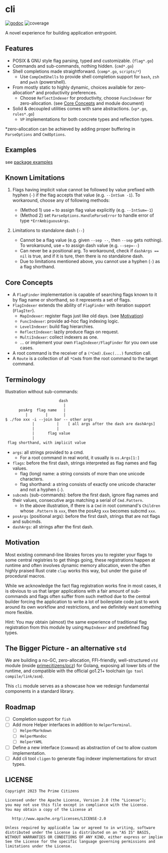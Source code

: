 # cli

[![godoc](https://raw.githubusercontent.com/primecitizens/cicd/cicd/cli/godoc.svg)](https://pkg.go.dev/github.com/primecitizens/cli)
![coverage](https://raw.githubusercontent.com/primecitizens/cicd/cicd/cli/coverage.svg)

A novel experience for building application entrypoint.

## Features

- POSIX & GNU style flag parsing, typed and customizable. (`flag*.go`)
- Commands and sub-commands, nothing hidden. (`cmd*.go`)
- Shell completions made straightforward. (`comp*.go`, `scripts/*`)
  - Use `CompCmdShells` to provide shell completion support for `bash`, `zsh` and `pwsh` (powershell).
- From mostly static to highly dynamic, choices available for zero-allocation* and productivity preferences.
  - Choose `ReflectIndexer` for productivity, choose `FuncIndexer` for zero-allocation. (see [Core Concepts](#core-concepts) and module document)
- Solid & decoupled utilities comes with sane abstractions. (`vp*.go`, `rules*.go`)
  - `VP` implementations for both concrete types and reflection types.

*zero-allocation can be achieved by adding proper buffering in `ParseOptions` and `CmdOptions`.

## Examples

see [package examples](https://pkg.go.dev/github.com/primecitizens/cli#pkg-examples)

## Known Limitations

1. Flags having implicit value cannot be followed by value prefixed with hyphen (`-`) if the flag accepts that value (e.g. `--IntSum -1`). To workaround, choose any of following methods:
   - (Method 1) use `=` to assign flag value explicitly (e.g. `--IntSum=-1`)
   - (Method 2) set `ParseOptions.HandleParseError` to handle error of type `*ErrAmbiguousArgs`.

2. Limitations to standalone dash (`--`)
   - Cannot be a flag value (e.g. given `--sep --`, then `--sep` gets nothing). To wrokaround, use `=` to assign dash value (e.g. `--sep=--`)
   - Can never be a positional arg. To workaround, check if `dashArgs == nil` is true, and if it is ture, then there is no standalone dash.
   - Due to limitations mentioned above, you cannot use a hyphen (`-`) as a flag shorthand.

## Core Concepts

- A `FlagFinder` implementation is capable of searching flags known to it by flag name or shorthand, so it represents a set of flags.
- `FlagIndexer` extends the ability of `FlagFinder` with iteration support (`FlagIter`).
  - `MapIndexer`: register flags just like old days. (see [Motivation](#motivation))
  - `FuncIndexer`: provide ad-hoc flag indexing logic.
  - `LevelIndexer`: build flag hierarchies.
  - `ReflectIndexer`: lazily produce flags on request.
  - `MultiIndexer`: collect indexers as one.
  - ... or implement your own `FlagIndexer/FlagFinder` for you own use cases.
- A root command is the receiver of a `(*Cmd).Exec(...)` function call.
- A `Route` is a collection of all `*Cmd`s from the root command to the target command.

## Terminology

Illustration without sub-commands:

```txt
                        dash
                          |
      posArg  flag name   |
         |        |       |
$ ./foo xxx -i --join bar -- other args
            |          |    [ all args after the dash are dashArgs]
            |          |
            |      flag value
            |
 flag shorthand, with implicit value
```

- `args`: all strings provided to a cmd.
  - For a root command in real world, it usually is `os.Args[1:]`
- `flags`: before the first dash, strings interpreted as flag names and flag values.
  - flag (long) name: a string consists of more than one unicode characters.
  - flag shorthand: a string consists of exactly one unicode character and not a hyphen (`-`).
- `subcmds` (sub-commands): before the first dash, ignore flag names and their values, consecutive args matching a serial of `Cmd.Pattern`.
  - In the above illustration, if there is a `Cmd` in root command's `Children` whose `.Pattern` is `xxx`, then the posArg `xxx` becomes subcmd `xxx`.
- `posArgs` (positional args): before the first dash, strings that are not flags and subcmds.
- `dashArgs`: all strings after the first dash.

## Motivation

Most existing command-line libraies forces you to register your flags to some central registries to get things going, these registrations happen at runtime and often involves dynamic memory allocation, even the often highly praised Rust crate `clap` works this way, but under the guise of procedural macros.

While we acknowledge the fact flag registration works fine in most cases, it is obvious to us that larger applications with a fair amount of sub-commands and flags often suffer from such method due to the central builder forcing the application to write a lot of boilerplate code just to work around its own workflow and restrictions, and we definitely want something more flexible.

Hint: You may obtain (almost) the same experience of traditional flag registration from this module by using `MapIndexer` and predefined flag types.

## The Bigger Picture - an alternative `std`

We are building a no-GC, zero-allocation, FFI-friendly, well-structured `std` module (inside [primecitizens/pcz](https://github.com/primecitizens/pcz)) for Golang, exposing all lower bits of the runtime, and compatible with the official go1.21+ toolchain (`go tool compile/link/asm`).

This `cli` module serves as a showcase how we redesign fundamental components in a standard library.

## Roadmap

- [ ] Completion support for `fish`
- [ ] Add more Helper interfaces in addition to `HelperTerminal`.
  - [ ] `HelperMarkdown`
  - [ ] `HelperMandoc`
  - [ ] `HelperYAML`
- [ ] Define a new interface (`Command`) as abstraction of `Cmd` to allow custom implementation.
- [ ] Add cli tool `cligen` to generate flag indexer implementations for struct types.

## LICENSE

```txt
Copyright 2023 The Prime Citizens

Licensed under the Apache License, Version 2.0 (the "License");
you may not use this file except in compliance with the License.
You may obtain a copy of the License at

   http://www.apache.org/licenses/LICENSE-2.0

Unless required by applicable law or agreed to in writing, software
distributed under the License is distributed on an "AS IS" BASIS,
WITHOUT WARRANTIES OR CONDITIONS OF ANY KIND, either express or implied.
See the License for the specific language governing permissions and
limitations under the License.
```
